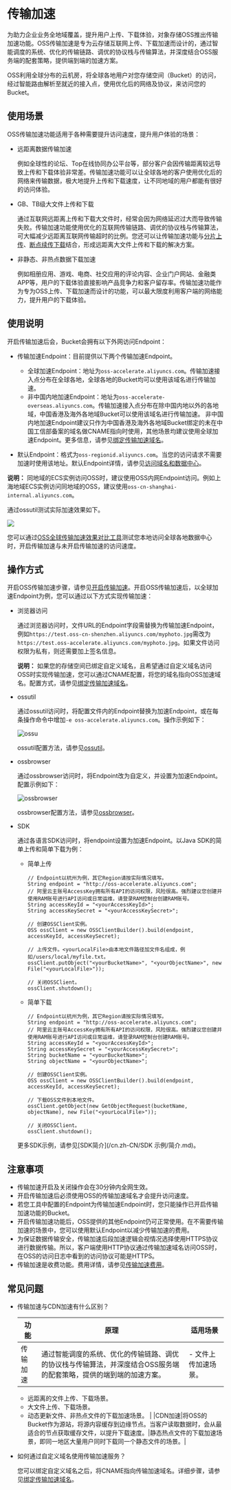# 传输加速

为助力企业业务全地域覆盖，提升用户上传、下载体验，对象存储OSS推出传输加速功能。OSS传输加速是专为云存储互联网上传、下载加速而设计的，通过智能调度的系统、优化的传输链路、调优的协议栈与传输算法，并深度结合OSS服务端的配套策略，提供端到端的加速方案。

OSS利用全球分布的云机房，将全球各地用户对您存储空间（Bucket）的访问，经过智能路由解析至就近的接入点，使用优化后的网络及协议，来访问您的Bucket。

## 使用场景

OSS传输加速功能适用于各种需要提升访问速度，提升用户体验的场景：

-   远距离数据传输加速

    例如全球性的论坛、Top在线协同办公平台等，部分客户会因传输距离较远导致上传和下载体验非常差。传输加速功能可以让全球各地的客户使用优化后的网络来传输数据，极大地提升上传和下载速度，让不同地域的用户都能有很好的访问体验。

-   GB、TB级大文件上传和下载

    通过互联网远距离上传和下载大文件时，经常会因为网络延迟过大而导致传输失败。传输加速功能使用优化的互联网传输链路、调优的协议栈与传输算法，可大幅减少远距离互联网传输超时的比例。您还可以让传输加速功能与[分片上传](/cn.zh-CN/开发指南/对象/文件（Object）/上传文件（Object）/分片上传和断点续传.md)、[断点续传下载](/cn.zh-CN/开发指南/对象/文件（Object）/下载文件/断点续传下载.md)结合，形成远距离大文件上传和下载的解决方案。

-   非静态、非热点数据下载加速

    例如相册应用、游戏、电商、社交应用的评论内容、企业门户网站、金融类APP等，用户的下载体验直接影响产品竞争力和客户留存率。传输加速功能作为专为OSS上传、下载加速而设计的功能，可以最大限度利用客户端的网络能力，提升用户的下载体验。


## 使用说明

开启传输加速后会，Bucket会拥有以下外网访问Endpoint：

-   传输加速Endpoint：目前提供以下两个传输加速Endpoint。

    -   全球加速Endpoint：地址为`oss-accelerate.aliyuncs.com`。传输加速接入点分布在全球各地，全球各地的Bucket均可以使用该域名进行传输加速。
    -   非中国内地加速Endpoint：地址为`oss-accelerate-overseas.aliyuncs.com`。传输加速接入点分布在除中国内地以外的各地域，中国香港及海外各地域Bucket可以使用该域名进行传输加速。
    非中国内地加速Endpoint建议只作为中国香港及海外各地域Bucket绑定的未在中国工信部备案的域名做CNAME指向时使用，其他场景均建议使用全球加速Endpoint。更多信息，请参见[绑定传输加速域名](/cn.zh-CN/控制台用户指南/存储空间管理/传输管理/绑定传输加速域名.md)。

-   默认Endpoint：格式为`oss-regionid.aliyuncs.com`。当您的访问请求不需要加速时使用该地址。默认Endpoint详情，请参见[访问域名和数据中心](/cn.zh-CN/开发指南/访问域名（Endpoint）/访问域名和数据中心.md)。

**说明：** 同地域的ECS实例访问OSS时，建议使用OSS内网Endpoint访问。例如上海地域ECS实例访问同地域的OSS，建议使用`oss-cn-shanghai-internal.aliyuncs.com`。

通过ossutil测试实际加速效果如下。

![](https://static-aliyun-doc.oss-accelerate.aliyuncs.com/assets/img/zh-CN/2347559951/p57059.png)

您可以通过[OSS全球传输加速效果对比工具](https://oss-accelerate-test.oss-accelerate.aliyuncs.com/acc/oss-transfer-acc.html)测试您本地访问全球各地数据中心时，开启传输加速与未开启传输加速的访问速度。

## 操作方式

开启OSS传输加速步骤，请参见[开启传输加速](/cn.zh-CN/控制台用户指南/存储空间管理/传输管理/设置传输加速.md)。开启OSS传输加速后，以全球加速Endpoint为例，您可以通过以下方式实现传输加速：

-   浏览器访问

    通过浏览器访问时，文件URL的Endpoint字段需替换为传输加速Endpoint，例如`https://test.oss-cn-shenzhen.aliyuncs.com/myphoto.jpg`需改为`https://test.oss-accelerate.aliyuncs.com/myphoto.jpg`。如果文件访问权限为私有，则还需要加上签名信息。

    **说明：** 如果您的存储空间已绑定自定义域名，且希望通过自定义域名访问OSS时实现传输加速，您可以通过CNAME配置，将您的域名指向OSS加速域名。配置方式，请参见[绑定传输加速域名](/cn.zh-CN/控制台用户指南/存储空间管理/传输管理/绑定传输加速域名.md)。

-   ossutil

    通过ossutil访问时，将配置文件内的Endpoint替换为加速Endpoint，或在每条操作命令中增加`-e oss-accelerate.aliyuncs.com`。操作示例如下：

    ![ossu](https://static-aliyun-doc.oss-accelerate.aliyuncs.com/assets/img/zh-CN/4714679061/p208891.png)

    ossutil配置方法，请参见[ossutil](/cn.zh-CN/常用工具/命令行工具ossutil/常用命令/config.md)。

-   ossbrowser

    通过ossbrowser访问时，将Endpoint改为自定义，并设置为加速Endpoint。配置示例如下：

    ![ossbrowser](https://static-aliyun-doc.oss-accelerate.aliyuncs.com/assets/img/zh-CN/5714679061/p208892.png)

    ossbrowser配置方法，请参见[ossbrowser](/cn.zh-CN/常用工具/图形化管理工具ossbrowser/快速开始.md)。

-   SDK

    通过各语言SDK访问时，将endpoint设置为加速Endpoint。以Java SDK的简单上传和简单下载为例：

    -   简单上传

        ```
        // Endpoint以杭州为例，其它Region请按实际情况填写。
        String endpoint = "http://oss-accelerate.aliyuncs.com";
        // 阿里云主账号AccessKey拥有所有API的访问权限，风险很高。强烈建议您创建并使用RAM账号进行API访问或日常运维，请登录RAM控制台创建RAM账号。
        String accessKeyId = "<yourAccessKeyId>";
        String accessKeySecret = "<yourAccessKeySecret>";
        
        // 创建OSSClient实例。
        OSS ossClient = new OSSClientBuilder().build(endpoint, accessKeyId, accessKeySecret);
        
        // 上传文件。<yourLocalFile>由本地文件路径加文件名组成，例如/users/local/myfile.txt。
        ossClient.putObject("<yourBucketName>", "<yourObjectName>", new File("<yourLocalFile>"));
        
        // 关闭OSSClient。
        ossClient.shutdown();
        ```

    -   简单下载

        ```
        // Endpoint以杭州为例，其它Region请按实际情况填写。
        String endpoint = "http://oss-accelerate.aliyuncs.com";
        // 阿里云主账号AccessKey拥有所有API的访问权限，风险很高。强烈建议您创建并使用RAM账号进行API访问或日常运维，请登录RAM控制台创建RAM账号。
        String accessKeyId = "<yourAccessKeyId>";
        String accessKeySecret = "<yourAccessKeySecret>";
        String bucketName = "<yourBucketName>";
        String objectName = "<yourObjectName>";
        
        // 创建OSSClient实例。
        OSS ossClient = new OSSClientBuilder().build(endpoint, accessKeyId, accessKeySecret);
        
        // 下载OSS文件到本地文件。
        ossClient.getObject(new GetObjectRequest(bucketName, objectName), new File("<yourLocalFile>"));
        
        // 关闭OSSClient。
        ossClient.shutdown();
        ```

    更多SDK示例，请参见[SDK简介](/cn.zh-CN/SDK 示例/简介.md)。


## 注意事项

-   传输加速开启及关闭操作会在30分钟内全网生效。
-   开启传输加速后必须使用OSS的传输加速域名才会提升访问速度。
-   若您工具中配置的Endpoint为传输加速Endpoint时，您只能操作已开启传输加速功能的Bucket。
-   开启传输加速功能后，OSS提供的其他Endpoint仍可正常使用。在不需要传输加速的场景中，您可以使用默认Endpoint以减少传输加速的费用。
-   为保证数据传输安全，传输加速后段加速逻辑会视情况选择使用HTTPS协议进行数据传输。所以，客户端使用HTTP协议通过传输加速域名访问OSS时，在OSS的访问日志中看到的访问协议可能是HTTPS。
-   传输加速是收费功能。费用详情，请参见[传输加速费用](/cn.zh-CN/计量计费/计量项和计费项/传输加速费用.md)。

## 常见问题

-   传输加速与CDN加速有什么区别？

    |功能|原理|适用场景|
    |--|--|----|
    |传输加速|通过智能调度的系统、优化的传输链路、调优的协议栈与传输算法，并深度结合OSS服务端的配套策略，提供的端到端的加速方案。|    -   文件上传加速场景。
    -   远距离的文件上传、下载场景。
    -   大文件上传、下载场景。
    -   动态更新文件、非热点文件的下载加速场景。 |
    |CDN加速|将OSS的Bucket作为源站，将源内容缓存到边缘节点。当客户读取数据时，会从最适合的节点获取缓存文件，以提升下载速度。|静态热点文件的下载加速场景，即同一地区大量用户同时下载同一个静态文件的场景。|

-   如何通过自定义域名使用传输加速服务？

    您可以绑定自定义域名之后，将CNAME指向传输加速域名。详细步骤，请参见[绑定传输加速域名](/cn.zh-CN/控制台用户指南/存储空间管理/传输管理/绑定传输加速域名.md)。


